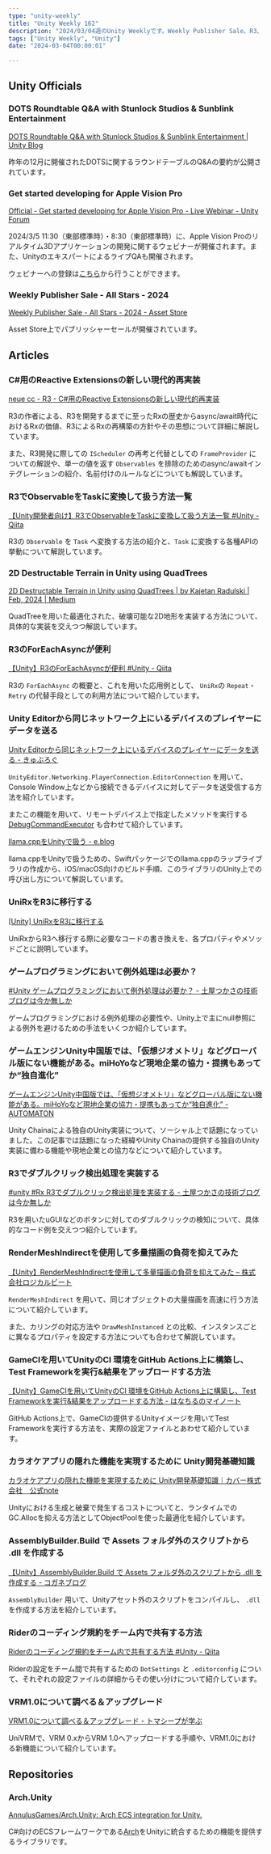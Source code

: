 ```yaml
---
type: "unity-weekly"
title: "Unity Weekly 162"
description: "2024/03/04週のUnity Weeklyです。Weekly Publisher Sale、R3、Apple Vision Pro Live Webinarなどについて取り上げています。"
tags: ["Unity Weekly", "Unity"]
date: "2024-03-04T00:00:01"

---
```



## Unity Officials

### DOTS Roundtable Q&A with Stunlock Studios & Sunblink Entertainment 

[DOTS Roundtable Q&A with Stunlock Studios & Sunblink Entertainment | Unity Blog](https://blog.unity.com/engine-platform/dots-webinar-roundtable-q-a)

昨年の12月に開催されたDOTSに関するラウンドテーブルのQ&Aの要約が公開されています。

### Get started developing for Apple Vision Pro

[Official - Get started developing for Apple Vision Pro - Live Webinar - Unity Forum](https://forum.unity.com/threads/get-started-developing-for-apple-vision-pro-live-webinar.1551941/)

2024/3/5 11:30（東部標準時）・8:30（東部標準時）に、Apple Vision Proのリアルタイム3Dアプリケーションの開発に関するウェビナーが開催されます。また、UnityのエキスパートによるライブQAも開催されます。

ウェビナーへの登録は[こちら](https://create.unity.com/visionOS-webinar-series-getting-started)から行うことができます。

### Weekly Publisher Sale - All Stars - 2024

[Weekly Publisher Sale - All Stars - 2024 - Asset Store](https://assetstore.unity.com/publisher-sale?aid=1011l8NVc&utm_campaign=unity_affiliate&utm_medium=affiliate&utm_source=partnerize-linkmaker)

Asset Store上でパブリッシャーセールが開催されています。

## Articles

### C#用のReactive Extensionsの新しい現代的再実装

[neue cc - R3 - C#用のReactive Extensionsの新しい現代的再実装](https://neue.cc/2024/02/27_R3.html)

R3の作者による、R3を開発するまでに至ったRxの歴史からasync/await時代におけるRxの価値、R3によるRxの再構築の方針やその思想について詳細に解説しています。

また、R3開発に際しての `IScheduler` の再考と代替としての `FrameProvider` についての解説や、単一の値を返す `Observables` を排除のためのasync/awaitインテグレーションの紹介、名前付けのルールなどについても解説しています。

### R3でObservableをTaskに変換して扱う方法一覧

[【Unity開発者向け】R3でObservableをTaskに変換して扱う方法一覧 #Unity - Qiita](https://qiita.com/toRisouP/items/9fa0b8b40e01ec9bcbd4)

R3の `Observable` を `Task` へ変換する方法の紹介と、`Task` に変換する各種APIの挙動について解説しています。

### 2D Destructable Terrain in Unity using QuadTrees

[2D Destructable Terrain in Unity using QuadTrees | by Kajetan Radulski | Feb, 2024 | Medium](https://medium.com/@hesmeron/2d-destructible-terrain-in-unity-using-quadtrees-09e99a161b96)

QuadTreeを用いた最適化された、破壊可能な2D地形を実装する方法について、具体的な実装を交えつつ解説しています。

### R3のForEachAsyncが便利

[【Unity】R3のForEachAsyncが便利 #Unity - Qiita](https://qiita.com/toRisouP/items/a9c94ee008b1a68f79c7)

R3の `ForEachAsync` の概要と、これを用いた応用例として、 `UniRx`の `Repeat`・`Retry` の代替手段としての利用方法について紹介しています。

### Unity Editorから同じネットワーク上にいるデバイスのプレイヤーにデータを送る

[Unity Editorから同じネットワーク上にいるデバイスのプレイヤーにデータを送る - きゅぶろぐ](https://blog.kyubuns.dev/entry/2024/03/03/112910)

`UnityEditor.Networking.PlayerConnection.EditorConnection` を用いて、Console Window上などから接続できるデバイスに対してデータを送受信する方法を紹介しています。

またこの機能を用いて、リモートデバイス上で指定したメソッドを実行する [DebugCommandExecutor](https://github.com/kyubuns/DebugCommandExecutor) も合わせて紹介しています。

[llama.cppをUnityで扱う - e.blog](https://edom18.hateblo.jp/entry/2024/03/02/135858)

llama.cppをUnityで扱うための、Swiftパッケージでのllama.cppのラップライブラリの作成から、iOS/macOS向けのビルド手順、このライブラリのUnity上での呼び出し方について解説しています。

### UniRxをR3に移行する

[[Unity] UniRxをR3に移行する](https://zenn.dev/tkada/articles/a96258e080056a)

UniRxからR3へ移行する際に必要なコードの書き換えを、各プロパティやメソッドごとに説明しています。

### ゲームプログラミングにおいて例外処理は必要か？

[#Unity ゲームプログラミングにおいて例外処理は必要か？ - 土屋つかさの技術ブログは今か無しか](https://someiyoshino.info/entry/2024/03/02/173756?utm_source=feed)

ゲームプログラミングにおける例外処理の必要性や、Unity上で主にnull参照による例外を避けるための手法をいくつか紹介しています。

### ゲームエンジンUnity中国版では、「仮想ジオメトリ」などグローバル版にない機能がある。miHoYoなど現地企業の協力・提携もあってか“独自進化”

[ゲームエンジンUnity中国版では、「仮想ジオメトリ」などグローバル版にない機能がある。miHoYoなど現地企業の協力・提携もあってか“独自進化” - AUTOMATON](https://automaton-media.com/articles/newsjp/20240301-284376/)

Unity Chainaによる独自のUnity実装について、ソーシャル上で話題になっていました。この記事では話題になった経緯やUnity Chainaの提供する独自のUnity実装に備わる機能や現地企業との協力などについて紹介しています。

### R3でダブルクリック検出処理を実装する

[#unity #Rx R3でダブルクリック検出処理を実装する - 土屋つかさの技術ブログは今か無しか](https://someiyoshino.info/entry/2024/02/27/221638)

R3を用いたuGUIなどのボタンに対してのダブルクリックの検知について、具体的なコード例を交えつつ紹介しています。

### RenderMeshIndirectを使用して多量描画の負荷を抑えてみた

[【Unity】RenderMeshIndirectを使用して多量描画の負荷を抑えてみた – 株式会社ロジカルビート](https://logicalbeat.jp/blog/15467/)

`RenderMeshIndirect` を用いて、同じオブジェクトの大量描画を高速に行う方法について紹介しています。

また、カリングの対応方法や `DrawMeshInstanced` との比較、インスタンスごとに異なるプロパティを設定する方法についても合わせて解説しています。

### GameCIを用いてUnityのCI 環境をGitHub Actions上に構築し、Test Frameworkを実行&結果をアップロードする方法

[【Unity】GameCIを用いてUnityのCI 環境をGitHub Actions上に構築し、Test Frameworkを実行&結果をアップロードする方法 - はなちるのマイノート](https://www.hanachiru-blog.com/entry/2024/02/26/120000)

GitHub Actions上で、GameCIの提供するUnityイメージを用いてTest Frameworkを実行する方法を、実際の設定ファイルとあわせて紹介しています。

### カラオケアプリの隠れた機能を実現するために Unity開発基礎知識

[カラオケアプリの隠れた機能を実現するために Unity開発基礎知識｜カバー株式会社　公式note](https://note.cover-corp.com/n/n4101ccd1dd18)

Unityにおける生成と破棄で発生するコストについてと、ランタイムでのGC.Allocを抑える方法としてObjectPoolを使った最適化を紹介しています。

### AssemblyBuilder.Build で Assets フォルダ外のスクリプトから .dll を作成する

[【Unity】AssemblyBuilder.Build で Assets フォルダ外のスクリプトから .dll を作成する - コガネブログ](https://baba-s.hatenablog.com/entry/2024/03/04/083456)

`AssemblyBuilder` 用いて、Unityアセット外のスクリプトをコンパイルし、 `.dll` を作成する方法を紹介しています。

### Riderのコーディング規約をチーム内で共有する方法

[Riderのコーディング規約をチーム内で共有する方法 #Unity - Qiita](https://qiita.com/mkc1370/items/141c7b134678e8a847bf)

Riderの設定をチーム間で共有するための `DotSettings` と `.editorconfig` について、それぞれの設定ファイルの詳細からその使い分けについて紹介しています。

### VRM1.0について調べる＆アップグレード

[VRM1.0について調べる＆アップグレード - トマシープが学ぶ](https://bibinbaleo.hatenablog.com/entry/2024/02/26/160038)

UniVRMで、VRM 0.xからVRM 1.0へアップロードする手順や、VRM1.0における新機能について紹介しています。

## Repositories

### Arch.Unity

[AnnulusGames/Arch.Unity: Arch ECS integration for Unity.](https://github.com/AnnulusGames/Arch.Unity)

C#向けのECSフレームワークである[Arch](https://github.com/genaray/Arch)をUnityに統合するための機能を提供するライブラリです。